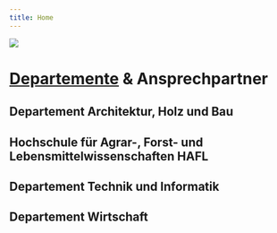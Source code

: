```yaml
---
title: Home
---
```


![](https://upload.wikimedia.org/wikipedia/commons/a/a2/BFH_Logo_deutsch.png)

# [Departemente](https://www.bfh.ch/de/ueber-die-bfh/departemente/) & Ansprechpartner

## Departement Architektur, Holz und Bau

## Hochschule für Agrar-, Forst- und Lebensmittelwissenschaften HAFL

## Departement Technik und Informatik

## Departement Wirtschaft
